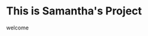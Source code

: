 <html>
  <body>
  <div>
    <h1>This is Samantha's Project</h1>
    <p>welcome</p>
  </div>
  </body>
</html>
